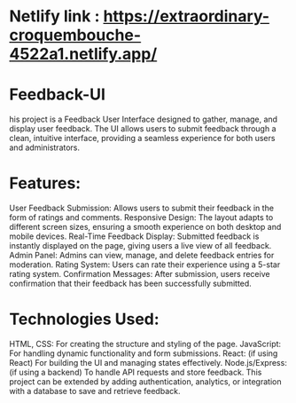 # Netlify link : https://extraordinary-croquembouche-4522a1.netlify.app/
# Feedback-UI
his project is a Feedback User Interface designed to gather, manage, and display user feedback. The UI allows users to submit feedback through a clean, intuitive interface, providing a seamless experience for both users and administrators.

# Features:
User Feedback Submission: Allows users to submit their feedback in the form of ratings and comments.
Responsive Design: The layout adapts to different screen sizes, ensuring a smooth experience on both desktop and mobile devices.
Real-Time Feedback Display: Submitted feedback is instantly displayed on the page, giving users a live view of all feedback.
Admin Panel: Admins can view, manage, and delete feedback entries for moderation.
Rating System: Users can rate their experience using a 5-star rating system.
Confirmation Messages: After submission, users receive confirmation that their feedback has been successfully submitted.

# Technologies Used:
HTML, CSS: For creating the structure and styling of the page.
JavaScript: For handling dynamic functionality and form submissions.
React: (if using React) For building the UI and managing states effectively.
Node.js/Express: (if using a backend) To handle API requests and store feedback.
This project can be extended by adding authentication, analytics, or integration with a database to save and retrieve feedback.
